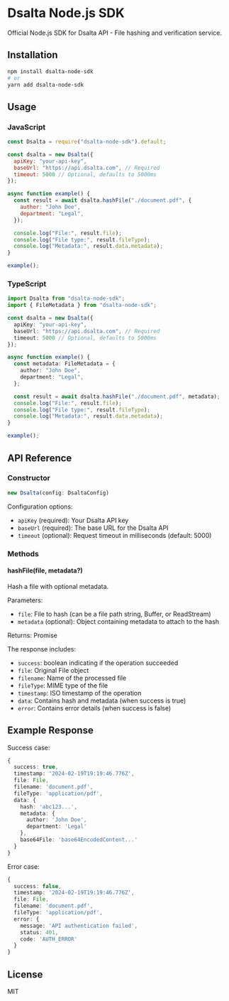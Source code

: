 # Dsalta Node.js SDK

Official Node.js SDK for Dsalta API - File hashing and verification service.

## Installation

```bash
npm install dsalta-node-sdk
# or
yarn add dsalta-node-sdk
```

## Usage

### JavaScript

```javascript
const Dsalta = require("dsalta-node-sdk").default;

const dsalta = new Dsalta({
  apiKey: "your-api-key",
  baseUrl: "https://api.dsalta.com", // Required
  timeout: 5000 // Optional, defaults to 5000ms
});

async function example() {
  const result = await dsalta.hashFile("./document.pdf", {
    author: "John Doe",
    department: "Legal",
  });

  console.log("File:", result.file);
  console.log("File type:", result.fileType);
  console.log("Metadata:", result.data.metadata);
}

example();
```

### TypeScript

```typescript
import Dsalta from "dsalta-node-sdk";
import { FileMetadata } from "dsalta-node-sdk";

const dsalta = new Dsalta({
  apiKey: "your-api-key",
  baseUrl: "https://api.dsalta.com", // Required
  timeout: 5000 // Optional, defaults to 5000ms
});

async function example() {
  const metadata: FileMetadata = {
    author: "John Doe",
    department: "Legal",
  };

  const result = await dsalta.hashFile("./document.pdf", metadata);
  console.log("File:", result.file);
  console.log("File type:", result.fileType);
  console.log("Metadata:", result.data.metadata);
}

example();
```

## API Reference

### Constructor

```typescript
new Dsalta(config: DsaltaConfig)
```

Configuration options:

- `apiKey` (required): Your Dsalta API key
- `baseUrl` (required): The base URL for the Dsalta API 
- `timeout` (optional): Request timeout in milliseconds (default: 5000)

### Methods

#### hashFile(file, metadata?)

Hash a file with optional metadata.

Parameters:

- `file`: File to hash (can be a file path string, Buffer, or ReadStream)
- `metadata` (optional): Object containing metadata to attach to the hash

Returns: Promise<HashFileResponse>

The response includes:

- `success`: boolean indicating if the operation succeeded
- `file`: Original File object
- `filename`: Name of the processed file
- `fileType`: MIME type of the file
- `timestamp`: ISO timestamp of the operation
- `data`: Contains hash and metadata (when success is true)
- `error`: Contains error details (when success is false)

## Example Response

Success case:

```typescript
{
  success: true,
  timestamp: '2024-02-19T19:19:46.776Z',
  file: File,
  filename: 'document.pdf',
  fileType: 'application/pdf',
  data: {
    hash: 'abc123...',
    metadata: {
      author: 'John Doe',
      department: 'Legal'
    },
    base64File: 'base64EncodedContent...'
  }
}
```

Error case:

```typescript
{
  success: false,
  timestamp: '2024-02-19T19:19:46.776Z',
  file: File,
  filename: 'document.pdf',
  fileType: 'application/pdf',
  error: {
    message: 'API authentication failed',
    status: 401,
    code: 'AUTH_ERROR'
  }
}
```

## License

MIT
